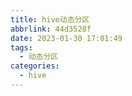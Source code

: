 ```yaml
---
title: hive动态分区
abbrlink: 44d3528f
date: 2023-01-30 17:01:49
tags: 
  - 动态分区
categories: 
  - hive
---
```

